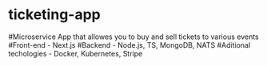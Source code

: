 # ticketing-app
#Microservice App that allowes you to buy and sell tickets to various events
#Front-end - Next.js
#Backend - Node.js, TS, MongoDB, NATS
#Aditional techologies - Docker, Kubernetes, Stripe
